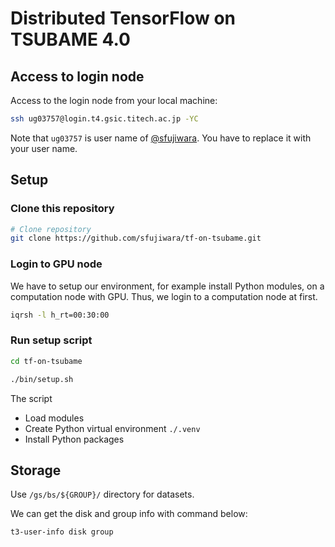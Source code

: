 # Distributed TensorFlow on TSUBAME 4.0

## Access to login node

Access to the login node from your local machine:

```bash
ssh ug03757@login.t4.gsic.titech.ac.jp -YC
```

Note that `ug03757` is user name of [@sfujiwara](https://github.com/sfujiwara).
You have to replace it with your user name.

## Setup

### Clone this repository

```bash
# Clone repository
git clone https://github.com/sfujiwara/tf-on-tsubame.git
```

### Login to GPU node

We have to setup our environment, for example install Python modules, on a computation node with GPU.
Thus, we login to a computation node at first.

```bash
iqrsh -l h_rt=00:30:00
```

### Run setup script

```bash
cd tf-on-tsubame
```

```bash
./bin/setup.sh
```

The script

- Load modules
- Create Python virtual environment `./.venv`
- Install Python packages

## Storage

Use `/gs/bs/${GROUP}/` directory for datasets.

We can get the disk and group info with command below:

```bash
t3-user-info disk group
```

